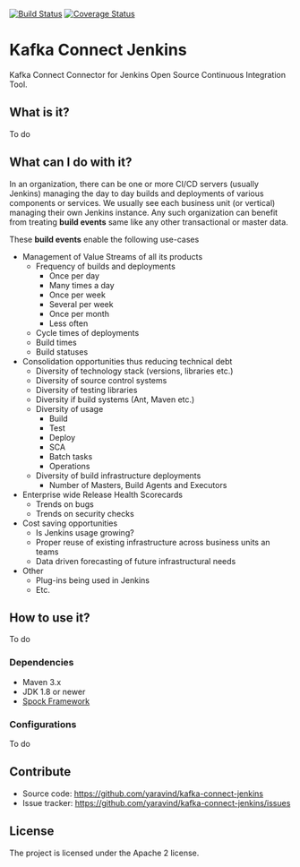 [![Build Status](https://snap-ci.com/yaravind/kafka-connect-jenkins/branch/master/build_image)](https://snap-ci.com/yaravind/kafka-connect-jenkins/branch/master) [![Coverage Status](https://coveralls.io/repos/github/yaravind/kafka-connect-jenkins/badge.svg?branch=master)](https://coveralls.io/github/yaravind/kafka-connect-jenkins?branch=master)

# Kafka Connect Jenkins

Kafka Connect Connector for Jenkins Open Source Continuous Integration Tool.

## What is it?

To do

## What can I do with it?

In an organization, there can be one or more CI/CD servers (usually Jenkins) managing the day to day builds
and deployments of various components or services. We usually see each business unit (or vertical) managing
their own Jenkins instance. Any such organization can benefit from treating **build events** same like any other
transactional or master data.

These **build events** enable the following use-cases

- Management of Value Streams of all its products
   - Frequency of builds and deployments
        - Once per day
        - Many times a day
        - Once per week
        - Several per week
        - Once per month
        - Less often
   - Cycle times of deployments
   - Build times
   - Build statuses
- Consolidation opportunities thus reducing technical debt
    - Diversity of technology stack (versions, libraries etc.)
    - Diversity of source control systems
    - Diversity of testing libraries
    - Diversity if build systems (Ant, Maven etc.)
    - Diversity of usage
        - Build
        - Test
        - Deploy
        - SCA
        - Batch tasks
        - Operations
    - Diversity of build infrastructure deployments
        - Number of Masters, Build Agents and Executors
- Enterprise wide Release Health Scorecards
    - Trends on bugs
    - Trends on security checks
- Cost saving opportunities
    - Is Jenkins usage growing?
    - Proper reuse of existing infrastructure across business units an teams
    - Data driven forecasting of future infrastructural needs
- Other
    - Plug-ins being used in Jenkins
    - Etc.

## How to use it?

To do

### Dependencies

- Maven 3.x
- JDK 1.8 or newer
- [Spock Framework](https://spockframework.github.io/spock/docs/1.0/index.html)


### Configurations

To do

## Contribute

- Source code: https://github.com/yaravind/kafka-connect-jenkins
- Issue tracker: https://github.com/yaravind/kafka-connect-jenkins/issues

## License

The project is licensed under the Apache 2 license.